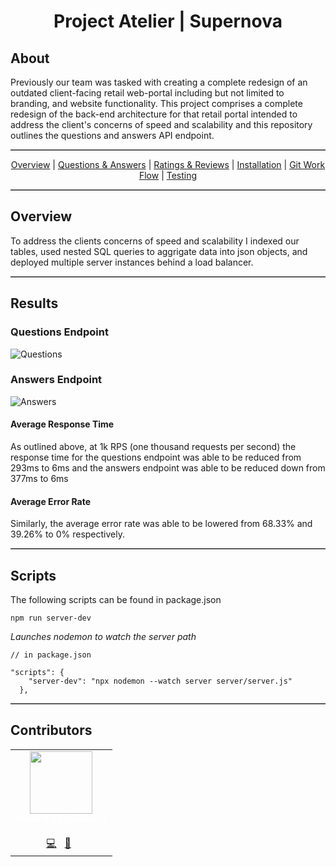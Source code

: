 <!-- <div style="display: flex; flex-direction: column; justify-content: center;"> -->
<div style="position: relative;">

<div align="center">
  <h1 style="color:'white'"> Project Atelier | Supernova </h1>
</div>

 <h2 style="color:'white'">About</h2>

Previously our team was tasked with creating a complete redesign of an outdated client-facing retail web-portal including but not limited to branding, and website functionality. This project comprises a complete redesign of the back-end architecture for that retail portal intended to address the client's concerns of speed and scalability and this repository outlines the questions and answers API endpoint.

<hr style="background-color: #5c5c5c;height: 2.0px;"/>

<p align="center">
<a href="#overview" style="color:'white'">Overview</a> |
<a href="#questions--answers" style="color:'white'">Questions & Answers</a> |
<a href="#ratings--reviews" style="color:'white'">Ratings & Reviews</a> |
<a href="#-installation-" style="color:'white'">Installation</a> |
<a href="#-git-work-flow-" style="color:'white'">Git Work Flow</a> |
<a href="#-testing-" style="color:'white'">Testing</a>
</p>

<hr style="background-color: #5c5c5c;height: 2.0px;"/>

<h2 style="color:'white'"> Overview </h2>

To address the clients concerns of speed and scalability I indexed our tables, used nested SQL queries to aggrigate data into json objects, and deployed multiple server instances behind a load balancer.
<hr style="background-color: #5c5c5c;height: 2.0px;"/>

<h2 style="color: 'white'"> Results </h2>

<!-- talk about results -->
<h3 style="color: 'white'"> Questions Endpoint </h3>

![Questions](https://i.imgur.com/NqLO2UZ.png)
<h3 style="color: 'white'"> Answers Endpoint</h3>

![Answers](https://i.imgur.com/4t2eiHZ.png)

<h4 style="color: 'white'"> Average Response Time </h4>

As outlined above, at 1k RPS (one thousand requests per second) the response time for the questions endpoint was able to be reduced from 293ms to 6ms and the answers endpoint was able to be reduced down from 377ms to 6ms

<h4 style="color: 'white'"> Average Error Rate </h4>
Similarly, the average error rate was able to be lowered from 68.33% and 39.26% to 0% respectively.

<hr style="background-color: #5c5c5c;height: 2.0px;"/>

<h2 style="color: 'white'"> Scripts </h3>

The following scripts can be found in package.json


`npm run server-dev`

<i> Launches nodemon to watch the server path</i>

```
// in package.json

"scripts": {
    "server-dev": "npx nodemon --watch server server/server.js"
  },
```
<hr style="background-color: #5c5c5c;height: 2.0px;"/>


<h2 style="color:'white'"> Contributors </h2>

<table >
    <td align="center">
        <a href="https://github.com/Symphon-y" style="color: white; text-decoration: none;">
            <img src="https://avatars.githubusercontent.com/u/90964291?v=4?s=100" width="100px;" alt=""/>
            <br />
            <sub>
                <b><span style="color: white"> Travis R. </span> | <span style="color: 'white'"> Symphon-y </span></b>
            </sub>
        </a>
        <br /><br>
        <a href="https://github.com/TitanInSpirit/Project_Atelier/pulls?q=is%3Apr+is%3Aclosed+author%3ASymphon-y" title="Commits">💻</a> &nbsp;
        <a href="https://github.com/TitanInSpirit/Project_Atelier/tree/main/src/components/overview" title="Component">📖</a> &nbsp;
    </td>
<table>
</div>
    <div style="position: absolute; top: 150vw; left: -8vw; opacity: .04; background-image: url(Assets/leftFoot.svg); background-repeat: no-repeat; transform: scale(100);">
    &nbsp;
    </div>
        <div style="position: absolute; top: 400vw; margin-left: 90vw; opacity: .04; background-image: url(Assets/Favicon.svg); background-repeat: no-repeat; transform: scale(100);">
    &nbsp;
    </div>
        <div style="position: absolute; top: 850vw; left: -8vw; opacity: .04; background-image: url(Assets/leftFoot.svg); background-repeat: no-repeat; transform: scale(100);">
    &nbsp;
    </div>
</div>
